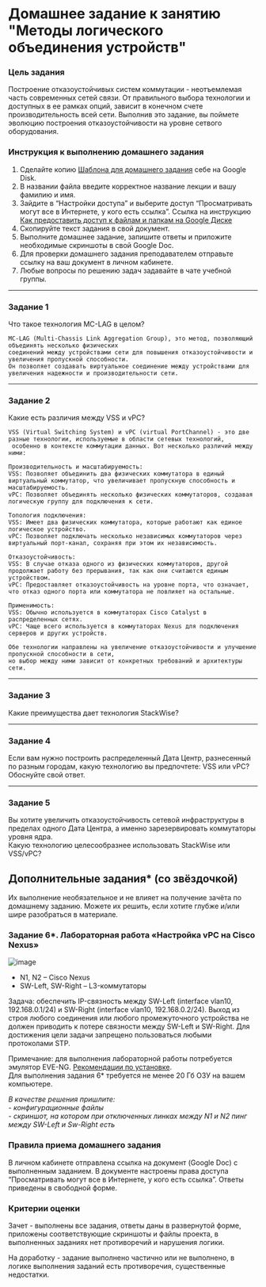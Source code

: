 # Домашнее задание к занятию "Методы логического объединения устройств"

### Цель задания

Построение отказоустойчивых систем коммутации - неотъемлемая часть современных сетей связи. От правильного выбора технологии и доступных в ее рамках опций, зависит в конечном счете производительность всей сети. Выполнив это задание, вы поймете эволюцию построения отказоустойчивости на уровне сетвого оборудования.

### Инструкция к выполнению домашнего задания

1. Сделайте копию [Шаблона для домашнего задания](https://docs.google.com/document/d/1youKpKm_JrC0UzDyUslIZW2E2bIv5OVlm_TQDvH5Pvs/edit) себе на Google Disk.
2. В названии файла введите корректное название лекции и вашу фамилию и имя.
3. Зайдите в “Настройки доступа” и выберите доступ “Просматривать могут все в Интернете, у кого есть ссылка”.
 Ссылка на инструкцию [Как предоставить доступ к файлам и папкам на Google Диске](https://support.google.com/docs/answer/2494822?hl=ru&co=GENIE.Platform%3DDesktop)
5. Скопируйте текст задания в свой документ.
6. Выполните домашнее задание, запишите ответы и приложите необходимые скриншоты в свой Google Doc.
7. Для проверки домашнего задания преподавателем отправьте ссылку на ваш документ в личном кабинете.
8. Любые вопросы по решению задач задавайте в чате учебной группы.

------

### Задание 1

Что такое технология MC-LAG в целом?
```
MC-LAG (Multi-Chassis Link Aggregation Group), это метод, позволяющий объединять несколько физических
соединений между устройствами сети для повышения отказоустойчивости и увеличения пропускной способности.
Он позволяет создавать виртуальное соединение между устройствами для увеличения надежности и производительности сети.
```
------

### Задание 2

Какие есть различия между VSS и vPC?
```
VSS (Virtual Switching System) и vPC (virtual PortChannel) - это две разные технологии, используемые в области сетевых технологий,
 особенно в контексте коммутации данных. Вот несколько различий между ними:

Производительность и масштабируемость:
VSS: Позволяет объединить два физических коммутатора в единый виртуальный коммутатор, что увеличивает пропускную способность и масштабируемость.
vPC: Позволяет объединять несколько физических коммутаторов, создавая логическую группу для подключения к сети.

Топология подключения:
VSS: Имеет два физических коммутатора, которые работают как единое логическое устройство.
vPC: Позволяет подключать несколько независимых коммутаторов через виртуальный порт-канал, сохраняя при этом их независимость.

Отказоустойчивость:
VSS: В случае отказа одного из физических коммутаторов, другой продолжает работу без прерывания, так как они считаются единым устройством.
vPC: Предоставляет отказоустойчивость на уровне порта, что означает, что отказ одного порта или коммутатора не повлияет на остальные.

Применимость:
VSS: Обычно используется в коммутаторах Cisco Catalyst в распределенных сетях.
vPC: Чаще всего используется в коммутаторах Nexus для подключения серверов и других устройств.

Обе технологии направлены на увеличение отказоустойчивости и улучшение пропускной способности в сети,
но выбор между ними зависит от конкретных требований и архитектуры сети.
```
------

### Задание 3

Какие преимущества дает технология StackWise?

------

### Задание 4

Если вам нужно построить распределенный Дата Центр, разнесенный по разным городам, какую технологию вы предпочтете: VSS или vPC?  
Обоснуйте свой ответ.

------

### Задание 5

Вы хотите увеличить отказоустойчивость сетевой инфраструктуры в пределах одного Дата Центра, а именно зарезервировать коммутаторы уровня ядра.  
Какую технологию целесообразнее использовать StackWise или VSS/vPC?

## Дополнительные задания* (со звёздочкой)

Их выполнение необязательное и не влияет на получение зачёта по домашнему заданию. Можете их решить, если хотите глубже и/или шире разобраться в материале.

### Задание 6*. Лабораторная работа «Настройка vPC на Cisco Nexus»

![image](https://user-images.githubusercontent.com/77622076/231136213-f3c30f14-4f0b-4b9d-81b0-000a2a671270.png)


- N1, N2  – Cisco Nexus
- SW-Left, SW-Right – L3-коммутаторы

Задача: обеспечить IP-связность между SW-Left (interface vlan10, 192.168.0.1/24) и SW-Right (interface vlan10, 192.168.0.2/24). Выход из строя любого соединения или любого промежуточного устройства не должен приводить к потере связности между SW-Left и SW-Right. 
Для достижения цели задачи запрещено пользоваться любыми протоколами STP.

Примечание: для выполнения лабораторной работы потребуется эмулятор EVE-NG. [Рекомендации по установке](https://github.com/netology-code/ntw-materials/blob/main/EVE-NG.md).   
Для выполнения задания 6* требуется не менее 20 Гб ОЗУ на  вашем компьютере.

*В качестве решения пришлите:*   
*- конфигурационные файлы*   
*- скриншот, на котором при отключенных линках между N1 и N2 пинг между SW-Left и Sw-Right есть*   

### Правила приема домашнего задания

В личном кабинете отправлена ссылка на документ (Google Doc) с выполненным заданием. В документе настроены права доступа “Просматривать могут все в Интернете, у кого есть ссылка”. Ответы приведены в свободной форме.

### Критерии оценки

Зачет - выполнены все задания, ответы даны в развернутой форме, приложены соответствующие скриншоты и файлы проекта, в выполненных заданиях нет противоречий и нарушения логики.

На доработку - задание выполнено частично или не выполнено, в логике выполнения заданий есть противоречия, существенные недостатки.
